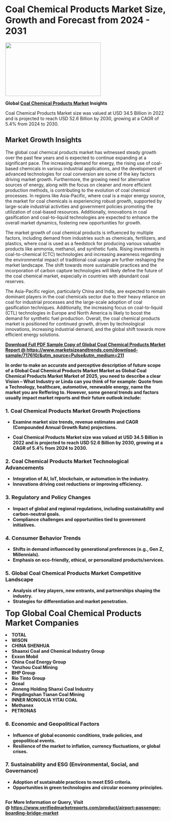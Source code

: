 <H1>Coal Chemical Products Market Size, Growth and Forecast from 2024 - 2031</H1><img class="aligncenter size-medium wp-image-584254" src="https://thirdeyenews.in/wp-content/uploads/2024/09/Global-Market-Research-300x168.jpeg" alt="" width="300" height="168" /><p><strong>Global&nbsp;<a href="https://www.marketsizeandtrends.com/download-sample/717610/&amp;utm_source=Pulse&amp;utm_medium=211">Coal Chemical Products Market</a> Insights</strong></p><p>Coal Chemical Products Market size was valued at USD 34.5 Billion in 2022 and is projected to reach USD 52.6 Billion by 2030, growing at a CAGR of 5.4% from 2024 to 2030.</p><p><h2>Market Growth Insights</h2> <p>The global coal chemical products market has witnessed steady growth over the past few years and is expected to continue expanding at a significant pace. The increasing demand for energy, the rising use of coal-based chemicals in various industrial applications, and the development of advanced technologies for coal conversion are some of the key factors driving market growth. Furthermore, the growing need for alternative sources of energy, along with the focus on cleaner and more efficient production methods, is contributing to the evolution of coal chemical processes. In regions like Asia-Pacific, where coal is a major energy source, the market for coal chemicals is experiencing robust growth, supported by large-scale industrial activities and government policies promoting the utilization of coal-based resources. Additionally, innovations in coal gasification and coal-to-liquid technologies are expected to enhance the overall market dynamics, fostering new opportunities for growth.</p> <p><strong><a href="#"></a></strong></p> <p>The market growth of coal chemical products is influenced by multiple factors, including demand from industries such as chemicals, fertilizers, and plastics, where coal is used as a feedstock for producing various valuable products like ammonia, methanol, and synthetic fuels. Rising investments in coal-to-chemical (CTC) technologies and increasing awareness regarding the environmental impact of traditional coal usage are further reshaping the market landscape. The shift towards more sustainable practices and the incorporation of carbon capture technologies will likely define the future of the coal chemical market, especially in countries with abundant coal reserves.</p> <p>The Asia-Pacific region, particularly China and India, are expected to remain dominant players in the coal chemicals sector due to their heavy reliance on coal for industrial processes and the large-scale adoption of coal gasification techniques. Additionally, the increasing focus on coal-to-liquid (CTL) technologies in Europe and North America is likely to boost the demand for synthetic fuel production. Overall, the coal chemical products market is positioned for continued growth, driven by technological innovations, increasing industrial demand, and the global shift towards more efficient energy solutions.</p> <p><strong><a href="#"></p><p><span class=""><strong>Download Full PDF Sample Copy of Global Coal Chemical Products Market Report</strong> @ <a href="https://www.marketsizeandtrends.com/download-sample/717610/&amp;utm_source=Pulse&amp;utm_medium=211" target="_blank">https://www.marketsizeandtrends.com/download-sample/717610/&amp;utm_source=Pulse&amp;utm_medium=211</a></span></p><p>In order to make an accurate and perceptive description of future scope of a Global&nbsp;Coal Chemical Products Market Market as Global&nbsp;Coal Chemical Products Market Market of 2025, you need to describe a clear Vision &ndash; What Industry or Linda can you think of for example: Quote from a Technology, healthcare, automotive, renewable energy, name the market you are Reffering to. However, some general trends and factors usually impact market reports and their future outlook include:</p><h3>1.&nbsp;<strong>Coal Chemical Products Market Growth Projections</strong></h3><ul><li>Examine market size trends, revenue estimates and CAGR (Compounded Annual Growth Rate) projections.</li><li><p>Coal Chemical Products Market size was valued at USD 34.5 Billion in 2022 and is projected to reach USD 52.6 Billion by 2030, growing at a CAGR of 5.4% from 2024 to 2030.</p></li></ul><h3>2.&nbsp;<strong>Coal Chemical Products Market Technological Advancements</strong></h3><ul><li>Integration of AI, IoT, blockchain, or automation in the industry.</li><li>Innovations driving cost reductions or improving efficiency.</li></ul><h3>3.&nbsp;<strong>Regulatory and Policy Changes</strong></h3><ul><li>Impact of global and regional regulations, including sustainability and carbon-neutral goals.</li><li>Compliance challenges and opportunities tied to government initiatives.</li></ul><h3>4.&nbsp;<strong>Consumer Behavior Trends</strong></h3><ul><li>Shifts in demand influenced by generational preferences (e.g., Gen Z, Millennials).</li><li>Emphasis on eco-friendly, ethical, or personalized products/services.</li></ul><h3>5.&nbsp;<strong>Global Coal Chemical Products Market Competitive Landscape</strong></h3><ul><li>Analysis of key players, new entrants, and partnerships shaping the industry.</li><li>Strategies for differentiation and market penetration.</li></ul><p data-pm-slice="1 1 []"><span style="color: inherit; font-family: inherit; font-size: 25px;">Top Global Coal Chemical Products Market Companies</span></p><div class="" data-test-id=""><p><li>TOTAL</li><li> WISON</li><li> CHINA SHENHUA</li><li> Shaanxi Coal and Chemical Industry Group</li><li> Exxon Mobil</li><li> China Coal Energy Group</li><li> Yanzhou Coal Mining</li><li> BHP Group</li><li> Rio Tinto Group</li><li> Qcoal</li><li> Jinneng Holding Shanxi Coal Industry</li><li> Pingdingshan Tianan Coal Mining</li><li> INNER MONGOLIA YITAI COAL</li><li> Methanex</li><li> PETRONAS</li></p></div><h3>6.&nbsp;<strong>Economic and Geopolitical Factors</strong></h3><ul><li>Influence of global economic conditions, trade policies, and geopolitical events.</li><li>Resilience of the market to inflation, currency fluctuations, or global crises.</li></ul><h3>7.&nbsp;<strong>Sustainability and ESG (Environmental, Social, and Governance)</strong></h3><ul><li>Adoption of sustainable practices to meet ESG criteria.</li><li>Opportunities in green technologies and circular economy principles.</li></ul><h2><strong style="font-size: 14px;">For More Information or Query, Visit @&nbsp;</strong><a style="background-color: #ffffff; font-size: 14px;" href="https://www.marketsizeandtrends.com/report/coal-chemical-products-market/" target="_blank">https://www.verifiedmarketreports.com/product/airport-passenger-boarding-bridge-market</a></h2>
